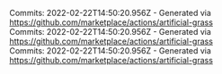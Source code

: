 Commits: 2022-02-22T14:50:20.956Z - Generated via https://github.com/marketplace/actions/artificial-grass
<br>
Commits: 2022-02-22T14:50:20.956Z - Generated via https://github.com/marketplace/actions/artificial-grass
<br>
Commits: 2022-02-22T14:50:20.956Z - Generated via https://github.com/marketplace/actions/artificial-grass
<br>
